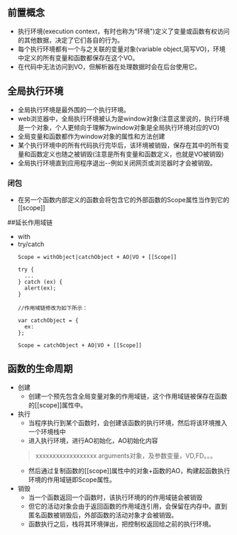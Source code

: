 ## 前置概念
- 执行环境(execution context，有时也称为"环境")定义了变量或函数有权访问的其他数据，决定了它们各自的行为。
- 每个执行环境都有一个与之关联的变量对象(variable object,简写VO)，环境中定义的所有变量和函数都保存在这个VO。
- 在代码中无法访问到VO，但解析器在处理数据时会在后台使用它。

## 全局执行环境
- 全局执行环境是最外围的一个执行环境。
- web浏览器中，全局执行环境被认为是window对象(注意这里说的，执行环境是一个对象，个人更倾向于理解为window对象是全局执行环境对应的VO)
- 全局变量和函数都作为window对象的属性和方法创建
- 某个执行环境中的所有代码执行完毕后，该环境被销毁，保存在其中的所有变量和函数定义也随之被销毁(注意是所有变量和函数定义，也就是VO被销毁)
- 全局执行环境直到应用程序退出--例如关闭网页或浏览器时才会被销毁。

### 闭包
- 在另一个函数内部定义的函数会将包含它的外部函数的Scope属性当作到它的[[scope]]

##延长作用域链
- with
- try/catch
    ````
    Scope = withObject|catchObject + AO|VO + [[Scope]]
    
    try {
      ...
    } catch (ex) {
      alert(ex);
    }
    
    //作用域链修改为如下所示：
    
    var catchObject = {
      ex: 
    };
     
    Scope = catchObject + AO|VO + [[Scope]]
    ````

## 函数的生命周期
- 创建 
  - 创建一个预先包含全局变量对象的作用域链，这个作用域链被保存在函数的[[scope]]属性中。
- 执行
  - 当程序执行到某个函数时，会创建该函数的执行环境，然后将该环境推入一个环境栈中
  - 进入执行环境，进行AO初始化，AO初始化内容
  >xxxxxxxxxxxxxxxxxx arguments对象，及参数变量，VD,FD。。。
  - 然后通过复制函数的[[scope]]属性中的对象+函数的AO，构建起函数执行环境的作用域链即Scope属性。
- 销毁
  - 当一个函数返回一个函数时，该执行环境的的作用域链会被销毁
  - 但它的活动对象会由于返回函数的作用域连引用，会保留在内存中。直到匿名函数被销毁后，外部函数的活动对象才会被销毁。
  - 函数执行之后，栈将其环境弹出，把控制权返回给之前的执行环境。